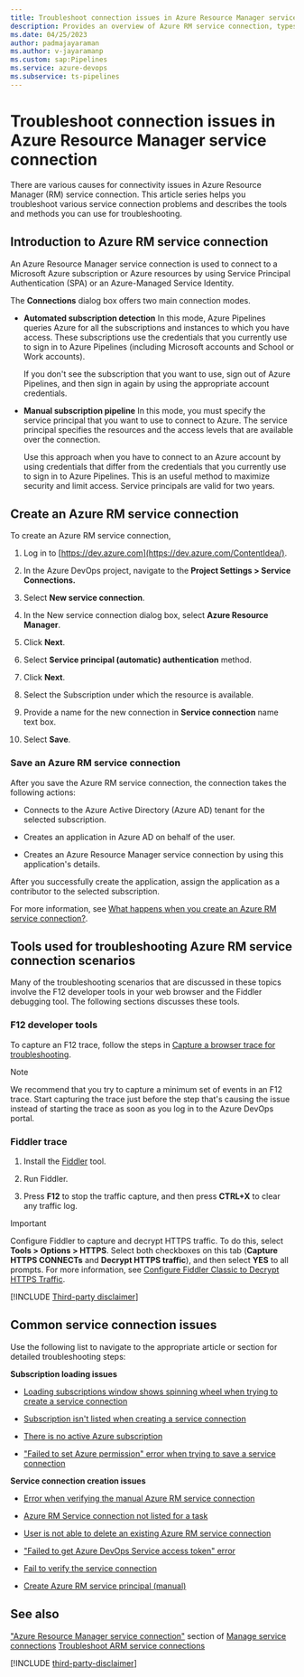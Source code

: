 ```yaml
---
title: Troubleshoot connection issues in Azure Resource Manager service connection
description: Provides an overview of Azure RM service connection, types of connection modes, and lists the tools used to troubleshoot various scenarios.
ms.date: 04/25/2023
author: padmajayaraman
ms.author: v-jayaramanp
ms.custom: sap:Pipelines
ms.service: azure-devops
ms.subservice: ts-pipelines
---
```


# Troubleshoot connection issues in Azure Resource Manager service connection

There are various causes for connectivity issues in Azure Resource Manager (RM) service connection. This article series helps you troubleshoot various service connection problems and describes the tools and methods you can use for troubleshooting.

## Introduction to Azure RM service connection

An Azure Resource Manager service connection is used to connect to a Microsoft Azure subscription or Azure resources by using Service Principal Authentication (SPA) or an Azure-Managed Service Identity.

The **Connections** dialog box offers two main connection modes.

- **Automated subscription detection**
  In this mode, Azure Pipelines queries Azure for all the subscriptions and instances to which you have access. These subscriptions use the credentials that you currently use to sign in to Azure Pipelines (including Microsoft accounts and School or Work accounts).

  If you don't see the subscription that you want to use, sign out of Azure Pipelines, and then sign in again by using the appropriate account credentials.

- **Manual subscription pipeline**
  In this mode, you must specify the service principal that you want to use to connect to Azure. The service principal specifies the resources and the access levels that are available over the connection.

  Use this approach when you have to connect to an Azure account by using credentials that differ from the credentials that you currently use to sign in to Azure Pipelines. This is an useful method to maximize security and limit access. Service principals are valid for two years.

## Create an Azure RM service connection

To create an Azure RM service connection,

1. Log in to [https://dev.azure.com](https://dev.azure.com/ContentIdea/).

1. In the Azure DevOps project, navigate to the **Project Settings > Service Connections.**

1. Select **New service connection**.

1. In the New service connection dialog box, select **Azure Resource Manager**.

1. Click **Next**.

1. Select **Service principal (automatic) authentication** method.

1. Click **Next**.

1. Select the Subscription under which the resource is available.

1. Provide a name for the new connection in **Service connection** name text box.

1. Select **Save**.

### Save an Azure RM service connection

After you save the Azure RM service connection, the connection takes the following actions:

- Connects to the Azure Active Directory (Azure AD) tenant for the selected subscription.

- Creates an application in Azure AD on behalf of the user.

- Creates an Azure Resource Manager service connection by using this application's details.

After you successfully create the application, assign the application as a contributor to the selected subscription.

For more information, see [What happens when you create an Azure RM service connection?](/azure/devops/pipelines/release/azure-rm-endpoint?view=azure-devops&preserve-view=true).

## Tools used for troubleshooting Azure RM service connection scenarios

Many of the troubleshooting scenarios that are discussed in these topics involve the F12 developer tools in your web browser and the Fiddler debugging tool. The following sections discusses these tools.

### F12 developer tools

To capture an F12 trace, follow the steps in [Capture a browser trace for troubleshooting](/azure/azure-portal/capture-browser-trace).

> [!NOTE]
> We recommend that you try to capture a minimum set of events in an F12 trace. Start capturing the trace just before the step that's causing the issue instead of starting the trace as soon as you log in to the Azure DevOps portal.

### Fiddler trace

1. Install the [Fiddler](https://docs.telerik.com/fiddler/configure-fiddler/tasks/decrypthttps) tool.

1. Run Fiddler.

1. Press **F12** to stop the traffic capture, and then press **CTRL+X** to clear any traffic log.

> [!IMPORTANT]
> Configure Fiddler to capture and decrypt HTTPS traffic. To do this, select **Tools > Options > HTTPS**. Select both checkboxes on this tab (**Capture HTTPS CONNECTs** and **Decrypt HTTPS traffic**), and then select **YES** to all prompts. For more information, see [Configure Fiddler Classic to Decrypt HTTPS Traffic](https://docs.telerik.com/fiddler/configure-fiddler/tasks/decrypthttps&preserve-view=true).

[!INCLUDE [Third-party disclaimer](../../includes/third-party-disclaimer.md)]

## Common service connection issues

Use the following list to navigate to the appropriate article or section for detailed troubleshooting steps:

**Subscription loading issues**

- [Loading subscriptions window shows spinning wheel when trying to create a service connection](troubleshoot-subscription-related-scenarios.md#loading-subscriptions-window-shows-spinning-wheel-when-trying-to-create-a-service-connection)

- [Subscription isn't listed when creating a service connection](troubleshoot-subscription-related-scenarios.md#subscription-is-not-listed-when-creating-a-service-connection)

- [There is no active Azure subscription](troubleshoot-subscription-related-scenarios.md#you-dont-appear-to-have-an-active-azure-subscription-error)

- ["Failed to set Azure permission" error when trying to save a service connection](troubleshoot-subscription-related-scenarios.md#failed-to-set-azure-permission-error-when-trying-to-save-a-service-connection)

**Service connection creation issues**

- [Error when verifying the manual Azure RM service connection](fail-to-verify-service-connection.md#error-when-verifying-the-manual-azure-rm-service-connection)

- [Azure RM Service connection not listed for a task](azure-rm-service-connection-not-listed-for-a-task.md#azure-rm-service-connection-not-listed-for-a-task)

- [User is not able to delete an existing Azure RM service connection](user-is-not-able-to-delete-existing-service-connection.md#user-isnt-able-to-delete-an-existing-azure-rm-service-connection)

- ["Failed to get Azure DevOps Service access token" error](fail-to-verify-service-connection.md)

- [Fail to verify the service connection](fail-to-verify-service-connection.md)

- [Create Azure RM service principal (manual)](fail-to-verify-service-connection.md#create-azure-rm-service-principal-manual)

## See also

["Azure Resource Manager service connection"](/azure/devops/pipelines/library/service-endpoints?view=azure-devops&tabs=yaml&preserve-view=true) section of [Manage service connections](/azure/devops/pipelines/library/service-endpoints?view=azure-devops&preserve-view=true&tabs=yaml)
[Troubleshoot ARM service connections](/azure/devops/pipelines/release/azure-rm-endpoint?view=azure-devops&preserve-view=true)

[!INCLUDE [third-party-disclaimer](../../includes/third-party-disclaimer.md)]